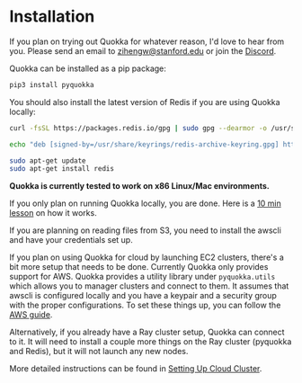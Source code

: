 # **Installation**

If you plan on trying out Quokka for whatever reason, I'd love to hear from you. Please send an email to zihengw@stanford.edu or join the [Discord](https://discord.gg/6ujVV9HAg3).

Quokka can be installed as a pip package: 
~~~bash
pip3 install pyquokka
~~~

You should also install the latest version of Redis if you are using Quokka locally: 

~~~bash
curl -fsSL https://packages.redis.io/gpg | sudo gpg --dearmor -o /usr/share/keyrings/redis-archive-keyring.gpg

echo "deb [signed-by=/usr/share/keyrings/redis-archive-keyring.gpg] https://packages.redis.io/deb $(lsb_release -cs) main" | sudo tee /etc/apt/sources.list.d/redis.list

sudo apt-get update
sudo apt-get install redis
~~~

**Quokka is currently tested to work on x86 Linux/Mac environments.**

If you only plan on running Quokka locally, you are done. Here is a [10 min lesson](simple.md) on how it works.

If you are planning on reading files from S3, you need to install the awscli and have your credentials set up.

If you plan on using Quokka for cloud by launching EC2 clusters, there's a bit more setup that needs to be done. Currently Quokka only provides support for AWS. Quokka provides a utility library under `pyquokka.utils` which allows you to manager clusters and connect to them. It assumes that awscli is configured locally and you have a keypair and a security group with the proper configurations. To set these things up, you can follow the [AWS guide](https://docs.aws.amazon.com/cli/latest/userguide/cli-configure-quickstart.html). 

Alternatively, if you already have a Ray cluster setup, Quokka can connect to it. It will need to install a couple more things on the Ray cluster (pyquokka and Redis), but it will not launch any new nodes.

More detailed instructions can be found in [Setting Up Cloud Cluster](cloud.md).